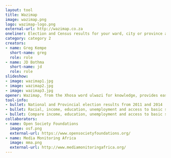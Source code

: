 ```yaml
---
layout: tool
title: Wazimap
image: wazimap.png
logo: wazimap-logo.png
external-url: http://wazimap.co.za
oneliner: Election and Census results for your ward, city or province across South Africa
category: category 2
creators:
- name: Greg Kempe
  short-name: greg
  role: role
- name: JD Bothma
  short-name: jd
  role: role
slideshow:
- image: wazimap1.jpg
- image: wazimap2.jpg
- image: wazimap3.jpg
opener: Wazimap, from the Xhosa word ulwazi for knowledge, provides easy access to South African census and elenctions data.
tool-info:
- bullet: National and Provincial election results from 2011 and 2014
- bullet: Racial, income, education, unemployment and access to basic services down to ward level
- bullet: Compare income, education, unemployment and access to basic services between different wards, cities, and provinces
collaborators:
- name: Open Society Foundations
  image: osf.png
  external-url: https://www.opensocietyfoundations.org/
- name: Media Monitoring Africa
  image: mma.png
  external-url: http://www.mediamonitoringafrica.org/
---
```



